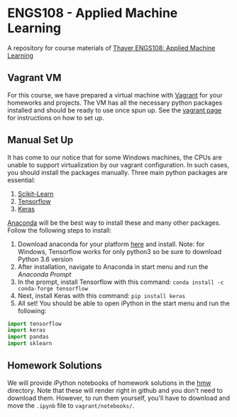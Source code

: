# ENGS108 - Applied Machine Learning
A repository for course materials of [Thayer ENGS108: Applied Machine Learning](https://engineering.dartmouth.edu/academics/courses/engs108)

## Vagrant VM
For this course, we have prepared a virtual machine with [Vagrant](https://www.vagrantup.com/) for your homeworks and projects. The VM has all the necessary python packages installed and should be ready to use once spun up. See the [vagrant page](vagrant/README.md) for instructions on how to set up.   

## Manual Set Up
It has come to our notice that for some Windows machines, the CPUs are unable to support virtualization by our vagrant configuration. In such cases, you should install the packages manually. Three main python packages are essential:
1. [Scikit-Learn](http://scikit-learn.org/stable/)
2. [Tensorflow](https://www.tensorflow.org/)
3. [Keras](https://keras.io/)

[Anaconda](https://www.anaconda.com) will be the best way to install these and many other packages. Follow the following steps to install:

1. Download anaconda for your platform [here](https://www.anaconda.com/download/) and install. Note: for Windows, Tensorflow works for only python3 so be sure to download Python 3.6 version
2. After installation, navigate to Anaconda in start menu and run the *Anaconda Prompt*
3. In the prompt, install Tensorflow with this command: `conda install -c conda-forge tensorflow`
4. Next, install Keras with this command: `pip install keras`
5. All set! You should be able to open iPython in the start menu and run the following:
```python
import tensorflow
import keras
import pandas
import sklearn
```

## Homework Solutions
We will provide iPython notebooks of homework solutions in the [hmw](hwm) directory. Note that these will render right in github and you don't need to download them. However, to run them yourself, you'll have to download and move the `.ipynb` file to `vagrant/notebooks/`.
